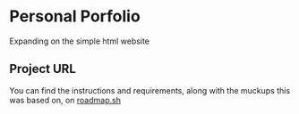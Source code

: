 # Personal Porfolio
Expanding on the simple html website

## Project URL
You can find the instructions and requirements, along with the muckups this was based on, on [roadmap.sh](https://roadmap.sh/projects/portfolio-website "Create a Personal Portfolio Website...") 

